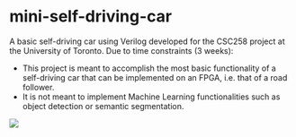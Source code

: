 # mini-self-driving-car
A basic self-driving car using Verilog developed for the CSC258 project at the University of Toronto. Due to time constraints (3 weeks):
- This project is meant to accomplish the most basic functionality of a self-driving car that can be implemented on an FPGA, i.e. that of a road follower.
- It is not meant to implement Machine Learning functionalities such as object detection or semantic segmentation.

![](Recording.gif)
